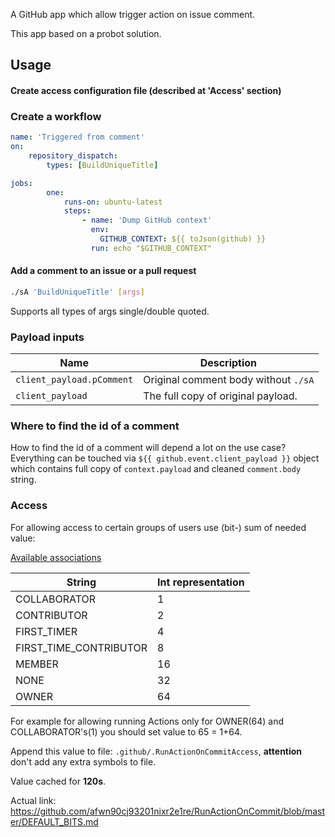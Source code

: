 A GitHub app which allow trigger action on issue comment.

This app based on a probot solution.


## Usage
#### Create access configuration file (described at 'Access' section)


### Create a workflow
```yaml
name: 'Triggered from comment'
on:
    repository_dispatch:
        types: [BuildUniqueTitle]

jobs:
        one:
            runs-on: ubuntu-latest
            steps:
                - name: 'Dump GitHub context'
                  env:
                    GITHUB_CONTEXT: ${{ toJson(github) }}
                  run: echo "$GITHUB_CONTEXT"
 ```
#### Add a comment to an issue or a pull request

```bash
./sA 'BuildUniqueTitle' [args]
```
Supports all types of args single/double quoted.

### Payload inputs

| Name | Description |
| --- | --- |
| `client_payload.pComment` | Original comment body without `./sA` |
| `client_payload` | The full copy of original payload. |

### Where to find the id of a comment

How to find the id of a comment will depend a lot on the use case?
Everything can be touched via `${{ github.event.client_payload }}` object which contains full copy of `context.payload` and cleaned `comment.body` string.

### Access

For allowing access to certain groups of users use (bit-) sum of needed value:

[Available associations](https://developer.github.com/v4/enum/commentauthorassociation/)

| String | Int representation |
| --- | --- |
| COLLABORATOR | 1 |
| CONTRIBUTOR | 2 |
| FIRST_TIMER | 4 |
| FIRST_TIME_CONTRIBUTOR | 8 |
| MEMBER | 16 |
| NONE | 32 |
| OWNER | 64 |

For example for allowing running Actions only for OWNER(64) and COLLABORATOR's(1) you should set value to 65 = 1+64.

Append this value to file: `.github/.RunActionOnCommitAccess`, **attention** don't add any extra symbols to file.

Value cached for __120s__.

Actual link: https://github.com/afwn90cj93201nixr2e1re/RunActionOnCommit/blob/master/DEFAULT_BITS.md